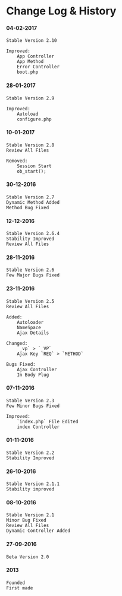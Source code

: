 # Change Log & History

#### 04-02-2017
    Stable Version 2.10

    Improved:
        App Controller
        App Method
        Error Controller
        boot.php

#### 28-01-2017
    Stable Version 2.9

    Improved:
        Autoload
        configure.php

#### 10-01-2017
    Stable Version 2.8
    Review All Files

    Removed:
        Session Start
        ob_start();

#### 30-12-2016
    Stable Version 2.7
    Dynamic Method Added
    Method Bug Fixed

#### 12-12-2016
    Stable Version 2.6.4
    Stability Improved
    Review All Files

#### 28-11-2016
    Stable Version 2.6
    Few Major Bugs Fixed

#### 23-11-2016
    Stable Version 2.5
    Review All Files

    Added:
        Autoloader
        NameSpace
        Ajax Details

    Changed:
        `_vp` > `_VP`
        Ajax Key `REQ` > `METHOD`

    Bugs Fixed:
        Ajax Controller
        In Body Plug

#### 07-11-2016
    Stable Version 2.3
    Few Minor Bugs Fixed

    Improved:
        `index.php` File Edited
        index Controller

#### 01-11-2016
    Stable Version 2.2
    Stability Improved

#### 26-10-2016
	Stable Version 2.1.1
	Stability improved

#### 08-10-2016
	Stable Version 2.1
	Minor Bug Fixed
	Review All Files
	Dynamic Controller Added

#### 27-09-2016
	Beta Version 2.0

#### 2013
	Founded
	First made